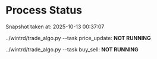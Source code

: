 # Process Status

Snapshot taken at: 2025-10-13 00:37:07

../wintrd/trade_algo.py --task price_update: **NOT RUNNING**

../wintrd/trade_algo.py --task buy_sell: **NOT RUNNING**

